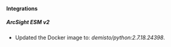 #### Integrations
##### ArcSight ESM v2
- Updated the Docker image to: *demisto/python:2.7.18.24398*.
